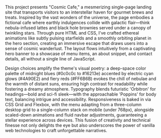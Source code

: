 This project presents "Cosmic Cafe," a mesmerizing single-page landing site that transports visitors to an interstellar haven for gourmet brews and treats. Inspired by the vast wonders of the universe, the page embodies a fictional cafe where earthly indulgences collide with galactic flair—think nebula-infused lattes and black hole brownies served under a canopy of twinkling stars. Through pure HTML and CSS, I've crafted ethereal animations like subtly pulsing starfields and a smoothly orbiting planet in the hero section, creating an immersive escape that draws users into a sense of cosmic wanderlust. The layout flows intuitively from a captivating hero banner to a showcase of menu items, an about snippet, and contact details, all without a single line of JavaScript.

Design choices amplify the theme's visual poetry: a deep-space color palette of midnight blues (#0c0c0c to #16213e) accented by electric cyan glows (#4A90E2) and fiery reds (#FF6B6B) evokes the chill of nebulae and the warmth of distant suns, ensuring high contrast for readability while fostering a dreamy atmosphere. Typography blends futuristic 'Orbitron' for headings—bold and sci-fi sleek—with the approachable 'Poppins' for body text, balancing intrigue and accessibility. Responsiveness is baked in via CSS Grid and Flexbox, with the menu adapting from a three-column desktop grid to a single-column stack on mobile (under 768px), alongside scaled-down animations and fluid navbar adjustments, guaranteeing a stellar experience across devices. This fusion of creativity and technical finesse not only delights the eye but also underscores the power of vanilla web technologies to craft unforgettable narratives.
